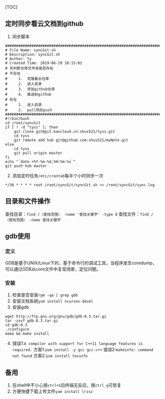 [TOC]
## 定时同步看云文档到github
1. 同步脚本
```
#########################################################################
# File Name: syncGit.sh
# Description: syncGit.sh
# Author: ty
# Created Time: 2019-06-29 10:15:01
# 先判断仓库文件夹是否存在
# 不存在
#     1.  克隆看云仓库
#     2.  进入目录
#     3.  添加github仓库
#     4.  推送到github
# 存在
#     1.  进入目录
#     2.  pull然后push
#########################################################################
#!/bin/bash 
cd /root/syncGit
if [ ! -d "tyss" ]; then
    git clone git@git.kancloud.cn:shus521/tyss.git
    cd tyss
    git remote add hub git@github.com:shus521/myNote.git
else
    cd tyss
    git pull origin master
fi
echo "`date +%Y-%m-%d,%H:%m:%s`"
git push hub master
```
2. 添加定时任务`/etc/crontab`每半个小时同步一次
```
*/30 * * * * root /root/syncGit/syncGit.sh >> /root/syncGit/sync.log
```
## 目录和文件操作
查找目录：`find /（查找范围） -name '查找关键字' -type d`
查找文件：`find /（查找范围） -name 查找关键字`
## gdb使用
### 定义
GDB是基于UNIX/Linux下的，基于命令行的调试工具，当程序发生coredump，可以通过GDB从core文件中复现场景，定位问题。
### 安装
1. 检查是否安装`rpm -qa | grep gdb`
2. 安装文档系统`yum install ncurses-devel`
3. 安装gdb
```
wget http://ftp.gnu.org/gnu/gdb/gdb-8.3.tar.gz
tar -zxvf gdb-8.3.tar.gz
cd gdb-8.3
./configure
make && make install
```
4. 错误1:`A compiler with support for C++11 language features is required.`
方案1:`yum install -y gcc gcc-c++`
错误2:`makeinfo: command not found`
方案2:`yum install texinfo`

## 备用
1. 在shell中不小心按`ctrl+S`后终端无反应，按`ctrl_q`可恢复
2. 方便快捷下载上传文件`yum install lrzsz`


